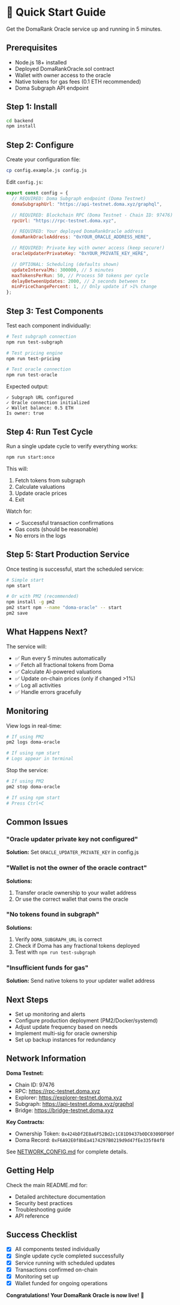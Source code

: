 # 🚀 Quick Start Guide

Get the DomaRank Oracle service up and running in 5 minutes.

## Prerequisites

- Node.js 18+ installed
- Deployed DomaRankOracle.sol contract
- Wallet with owner access to the oracle
- Native tokens for gas fees (0.1 ETH recommended)
- Doma Subgraph API endpoint

## Step 1: Install

```bash
cd backend
npm install
```

## Step 2: Configure

Create your configuration file:

```bash
cp config.example.js config.js
```

Edit `config.js`:

```javascript
export const config = {
  // REQUIRED: Doma Subgraph endpoint (Doma Testnet)
  domaSubgraphUrl: "https://api-testnet.doma.xyz/graphql",

  // REQUIRED: Blockchain RPC (Doma Testnet - Chain ID: 97476)
  rpcUrl: "https://rpc-testnet.doma.xyz",

  // REQUIRED: Your deployed DomaRankOracle address
  domaRankOracleAddress: "0xYOUR_ORACLE_ADDRESS_HERE",

  // REQUIRED: Private key with owner access (keep secure!)
  oracleUpdaterPrivateKey: "0xYOUR_PRIVATE_KEY_HERE",

  // OPTIONAL: Scheduling (defaults shown)
  updateIntervalMs: 300000, // 5 minutes
  maxTokensPerRun: 50, // Process 50 tokens per cycle
  delayBetweenUpdates: 2000, // 2 seconds between tx
  minPriceChangePercent: 1, // Only update if >1% change
};
```

## Step 3: Test Components

Test each component individually:

```bash
# Test subgraph connection
npm run test-subgraph

# Test pricing engine
npm run test-pricing

# Test oracle connection
npm run test-oracle
```

Expected output:

```
✓ Subgraph URL configured
✓ Oracle connection initialized
✓ Wallet balance: 0.5 ETH
Is owner: true
```

## Step 4: Run Test Cycle

Run a single update cycle to verify everything works:

```bash
npm run start:once
```

This will:

1. Fetch tokens from subgraph
2. Calculate valuations
3. Update oracle prices
4. Exit

Watch for:

- ✓ Successful transaction confirmations
- Gas costs (should be reasonable)
- No errors in the logs

## Step 5: Start Production Service

Once testing is successful, start the scheduled service:

```bash
# Simple start
npm start

# Or with PM2 (recommended)
npm install -g pm2
pm2 start npm --name "doma-oracle" -- start
pm2 save
```

## What Happens Next?

The service will:

- ✅ Run every 5 minutes automatically
- ✅ Fetch all fractional tokens from Doma
- ✅ Calculate AI-powered valuations
- ✅ Update on-chain prices (only if changed >1%)
- ✅ Log all activities
- ✅ Handle errors gracefully

## Monitoring

View logs in real-time:

```bash
# If using PM2
pm2 logs doma-oracle

# If using npm start
# Logs appear in terminal
```

Stop the service:

```bash
# If using PM2
pm2 stop doma-oracle

# If using npm start
# Press Ctrl+C
```

## Common Issues

### "Oracle updater private key not configured"

**Solution:** Set `ORACLE_UPDATER_PRIVATE_KEY` in config.js

### "Wallet is not the owner of the oracle contract"

**Solutions:**

1. Transfer oracle ownership to your wallet address
2. Or use the correct wallet that owns the oracle

### "No tokens found in subgraph"

**Solutions:**

1. Verify `DOMA_SUBGRAPH_URL` is correct
2. Check if Doma has any fractional tokens deployed
3. Test with `npm run test-subgraph`

### "Insufficient funds for gas"

**Solution:** Send native tokens to your updater wallet address

## Next Steps

- Set up monitoring and alerts
- Configure production deployment (PM2/Docker/systemd)
- Adjust update frequency based on needs
- Implement multi-sig for oracle ownership
- Set up backup instances for redundancy

## Network Information

**Doma Testnet:**

- Chain ID: 97476
- RPC: https://rpc-testnet.doma.xyz
- Explorer: https://explorer-testnet.doma.xyz
- Subgraph: https://api-testnet.doma.xyz/graphql
- Bridge: https://bridge-testnet.doma.xyz

**Key Contracts:**

- Ownership Token: `0x424bDf2E8a6F52Bd2c1C81D9437b0DC0309DF90f`
- Doma Record: `0xF6A92E0f8bEa4174297B0219d9d47fEe335f84f8`

See [NETWORK_CONFIG.md](./NETWORK_CONFIG.md) for complete details.

## Getting Help

Check the main README.md for:

- Detailed architecture documentation
- Security best practices
- Troubleshooting guide
- API reference

## Success Checklist

- [x] All components tested individually
- [x] Single update cycle completed successfully
- [x] Service running with scheduled updates
- [x] Transactions confirmed on-chain
- [x] Monitoring set up
- [x] Wallet funded for ongoing operations

**Congratulations! Your DomaRank Oracle is now live!** 🎉
